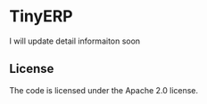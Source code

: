 # TinyERP

I will update detail informaiton soon

## License
The code is licensed under the Apache 2.0 license.